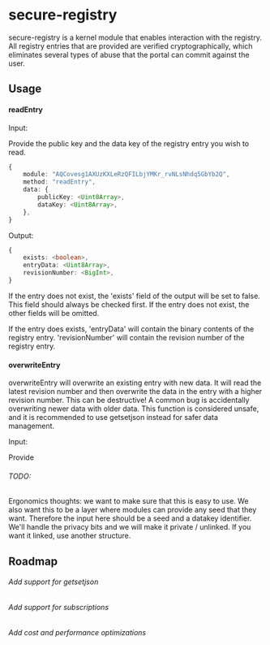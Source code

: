 # secure-registry

secure-registry is a kernel module that enables interaction with the registry.
All registry entries that are provided are verified cryptographically, which
eliminates several types of abuse that the portal can commit against the user.

## Usage

#### readEntry

Input:

Provide the public key and the data key of the registry entry you wish to read.

```ts
{
	module: "AQCovesg1AXUzKXLeRzQFILbjYMKr_rvNLsNhdq5GbYb2Q",
	method: "readEntry",
	data: {
		publicKey: <Uint8Array>,
		dataKey: <Uint8Array>,
	},
}
```

Output:

```ts
{
	exists: <boolean>,
	entryData: <Uint8Array>,
	revisionNumber: <BigInt>,
}
```

If the entry does not exist, the 'exists' field of the output will be set to
false. This field should always be checked first. If the entry does not exist,
the other fields will be omitted.

If the entry does exists, 'entryData' will contain the binary contents of the
registry entry. 'revisionNumber' will contain the revision number of the
registry entry.

#### overwriteEntry

overwriteEntry will overwrite an existing entry with new data. It will read the
latest revision number and then overwrite the data in the entry with a higher
revision number. This can be destructive! A common bug is accidentally
overwriting newer data with older data. This function is considered unsafe, and
it is recommended to use getsetjson instead for safer data management.

Input:

Provide

###### TODO:

Ergonomics thoughts: we want to make sure that this is easy to use. We also
want this to be a layer where modules can provide any seed that they want.
Therefore the input here should be a seed and a datakey identifier. We'll
handle the privacy bits and we will make it private / unlinked. If you want it
linked, use another structure.

## Roadmap

###### Add support for getsetjson

###### Add support for subscriptions

###### Add cost and performance optimizations
